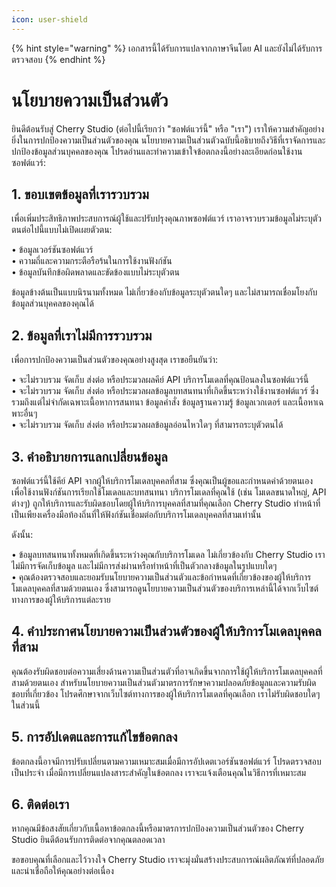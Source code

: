 ```yaml
---
icon: user-shield
---
```


{% hint style="warning" %}
เอกสารนี้ได้รับการแปลจากภาษาจีนโดย AI และยังไม่ได้รับการตรวจสอบ
{% endhint %}

# นโยบายความเป็นส่วนตัว

ยินดีต้อนรับสู่ Cherry Studio (ต่อไปนี้เรียกว่า "ซอฟต์แวร์นี้" หรือ "เรา") เราให้ความสำคัญอย่างยิ่งในการปกป้องความเป็นส่วนตัวของคุณ นโยบายความเป็นส่วนตัวฉบับนี้อธิบายถึงวิธีที่เราจัดการและปกป้องข้อมูลส่วนบุคคลของคุณ โปรดอ่านและทำความเข้าใจข้อตกลงนี้อย่างละเอียดก่อนใช้งานซอฟต์แวร์:

## 1. ขอบเขตข้อมูลที่เรารวบรวม

เพื่อเพิ่มประสิทธิภาพประสบการณ์ผู้ใช้และปรับปรุงคุณภาพซอฟต์แวร์ เราอาจรวบรวมข้อมูลไม่ระบุตัวตนต่อไปนี้แบบไม่เปิดเผยตัวตน:

• ข้อมูลเวอร์ชันซอฟต์แวร์  
• ความถี่และความกระตือรือร้นในการใช้งานฟังก์ชัน  
• ข้อมูลบันทึกข้อผิดพลาดและขัดข้องแบบไม่ระบุตัวตน  

ข้อมูลข้างต้นเป็นแบบนิรนามทั้งหมด ไม่เกี่ยวข้องกับข้อมูลระบุตัวตนใดๆ และไม่สามารถเชื่อมโยงกับข้อมูลส่วนบุคคลของคุณได้

## 2. ข้อมูลที่เราไม่มีการรวบรวม

เพื่อการปกป้องความเป็นส่วนตัวของคุณอย่างสูงสุด เราขอยืนยันว่า:

• จะไม่รวบรวม จัดเก็บ ส่งต่อ หรือประมวลผลคีย์ API บริการโมเดลที่คุณป้อนลงในซอฟต์แวร์นี้  
• จะไม่รวบรวม จัดเก็บ ส่งต่อ หรือประมวลผลข้อมูลบทสนทนาที่เกิดขึ้นระหว่างใช้งานซอฟต์แวร์ ซึ่งรวมถึงแต่ไม่จำกัดเฉพาะเนื้อหาการสนทนา ข้อมูลคำสั่ง ข้อมูลฐานความรู้ ข้อมูลเวกเตอร์ และเนื้อหาเฉพาะอื่นๆ  
• จะไม่รวบรวม จัดเก็บ ส่งต่อ หรือประมวลผลข้อมูลอ่อนไหวใดๆ ที่สามารถระบุตัวตนได้  

## 3. คำอธิบายการแลกเปลี่ยนข้อมูล

ซอฟต์แวร์นี้ใช้คีย์ API จากผู้ให้บริการโมเดลบุคคลที่สาม ซึ่งคุณเป็นผู้ขอและกำหนดค่าด้วยตนเอง เพื่อใช้งานฟังก์ชันการเรียกใช้โมเดลและบทสนทนา บริการโมเดลที่คุณใช้ (เช่น โมเดลขนาดใหญ่, API ต่างๆ) ถูกให้บริการและรับผิดชอบโดยผู้ให้บริการบุคคลที่สามที่คุณเลือก Cherry Studio ทำหน้าที่เป็นเพียงเครื่องมือท้องถิ่นที่ให้ฟังก์ชันเชื่อมต่อกับบริการโมเดลบุคคลที่สามเท่านั้น

ดังนั้น:

• ข้อมูลบทสนทนาทั้งหมดที่เกิดขึ้นระหว่างคุณกับบริการโมเดล ไม่เกี่ยวข้องกับ Cherry Studio เราไม่มีการจัดเก็บข้อมูล และไม่มีการส่งผ่านหรือทำหน้าที่เป็นตัวกลางข้อมูลในรูปแบบใดๆ  
• คุณต้องตรวจสอบและยอมรับนโยบายความเป็นส่วนตัวและข้อกำหนดที่เกี่ยวข้องของผู้ให้บริการโมเดลบุคคลที่สามด้วยตนเอง ซึ่งสามารถดูนโยบายความเป็นส่วนตัวของบริการเหล่านี้ได้จากเว็บไซต์ทางการของผู้ให้บริการแต่ละราย  

## 4. คำประกาศนโยบายความเป็นส่วนตัวของผู้ให้บริการโมเดลบุคคลที่สาม

คุณต้องรับผิดชอบต่อความเสี่ยงด้านความเป็นส่วนตัวที่อาจเกิดขึ้นจากการใช้ผู้ให้บริการโมเดลบุคคลที่สามด้วยตนเอง สำหรับนโยบายความเป็นส่วนตัวมาตรการรักษาความปลอดภัยข้อมูลและความรับผิดชอบที่เกี่ยวข้อง โปรดศึกษาจากเว็บไซต์ทางการของผู้ให้บริการโมเดลที่คุณเลือก เราไม่รับผิดชอบใดๆ ในส่วนนี้

## 5. การอัปเดตและการแก้ไขข้อตกลง

ข้อตกลงนี้อาจมีการปรับเปลี่ยนตามความเหมาะสมเมื่อมีการอัปเดตเวอร์ชันซอฟต์แวร์ โปรดตรวจสอบเป็นประจำ เมื่อมีการเปลี่ยนแปลงสาระสำคัญในข้อตกลง เราจะแจ้งเตือนคุณในวิธีการที่เหมาะสม

## 6. ติดต่อเรา

หากคุณมีข้อสงสัยเกี่ยวกับเนื้อหาข้อตกลงนี้หรือมาตรการปกป้องความเป็นส่วนตัวของ Cherry Studio ยินดีต้อนรับการติดต่อจากคุณตลอดเวลา

ขอขอบคุณที่เลือกและไว้วางใจ Cherry Studio เราจะมุ่งมั่นสร้างประสบการณ์ผลิตภัณฑ์ที่ปลอดภัยและน่าเชื่อถือให้คุณอย่างต่อเนื่อง